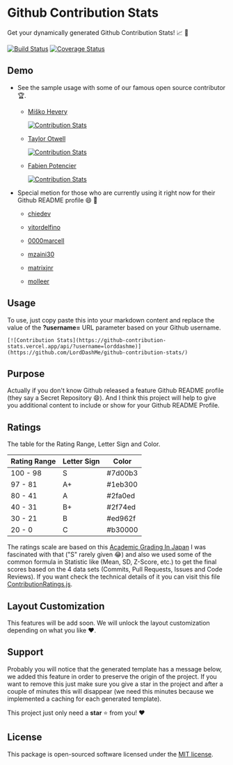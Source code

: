 # Github Contribution Stats

Get your dynamically generated Github Contribution Stats! :chart_with_upwards_trend: :calendar:

[![Build Status](https://img.shields.io/travis/LordDashMe/github-contribution-stats/master.svg?style=flat-square)](https://travis-ci.org/LordDashMe/github-contribution-stats) [![Coverage Status](https://img.shields.io/coveralls/LordDashMe/github-contribution-stats/master.svg?style=flat-square)](https://coveralls.io/github/LordDashMe/github-contribution-stats?branch=master)

## Demo

- See the sample usage with some of our famous open source contributor :trophy:.

  - [Miško Hevery](https://github.com/mhevery)

    [![Contribution Stats](https://github-contribution-stats.vercel.app/api/?username=mhevery)](https://github.com/LordDashMe/github-contribution-stats/)

  - [Taylor Otwell](https://github.com/taylorotwell)

    [![Contribution Stats](https://github-contribution-stats.vercel.app/api/?username=taylorotwell)](https://github.com/LordDashMe/github-contribution-stats/)

  - [Fabien Potencier](https://github.com/fabpot)

    [![Contribution Stats](https://github-contribution-stats.vercel.app/api/?username=fabpot)](https://github.com/LordDashMe/github-contribution-stats/)

- Special metion for those who are currently using it right now for their Github README profile :smile: :tada:

  - [chiedev](https://github.com/chiedev)
  
  - [vitordelfino](https://github.com/vitordelfino)

  - [0000marcell](https://github.com/0000marcell)
  
  - [mzaini30](https://github.com/mzaini30)
  
  - [matrixjnr](https://github.com/matrixjnr)
  
  - [molleer](https://github.com/molleer)

## Usage

To use, just copy paste this into your markdown content and replace the value of the **?username=** URL parameter based on your Github username.

```text
[![Contribution Stats](https://github-contribution-stats.vercel.app/api/?username=lorddashme)](https://github.com/LordDashMe/github-contribution-stats/)
```

## Purpose

Actually if you don't know Github released a feature Github README profile (they say a Secret Repository :smile:). And I think this project will help to give you additional content to include or show for your Github README Profile.

## Ratings

The table for the Rating Range, Letter Sign and Color.

| Rating Range | Letter Sign | Color |
| ---- | ---- | ---- |
| 100 - 98 | S | #7d00b3 |
| 97 - 81 | A+ | #1eb300 |
| 80 - 41 | A | #2fa0ed |
| 40 - 31 | B+ | #2f74ed |
| 30 - 21 | B | #ed962f |
| 20 - 0 | C | #b30000 |

The ratings scale are based on this [Academic Grading In Japan](https://en.wikipedia.org/wiki/Academic_grading_in_Japan) I was fascinated with that ("S" rarely given :joy:) and also we used some of the common formula in Statistic like (Mean, SD, Z-Score, etc.) to get the final scores based on the 4 data sets (Commits, Pull Requests, Issues and Code Reviews). If you want check the technical details of it you can visit this file [ContributionRatings.js](https://github.com/LordDashMe/github-contribution-stats/blob/master/src/ContributionRatings.js).

## Layout Customization

This features will be add soon. We will unlock the layout customization depending on what you like :heart:.

## Support

Probably you will notice that the generated template has a message below, we added this feature in order to preserve the origin of the project. If you want to remove this just make sure you give a star in the project and after a couple of minutes this will disappear (we need this minutes because we implemented a caching for each generated template).

This project just only need a **star** :star: from you! :heart:

## License

This package is open-sourced software licensed under the [MIT license](https://opensource.org/licenses/MIT).
